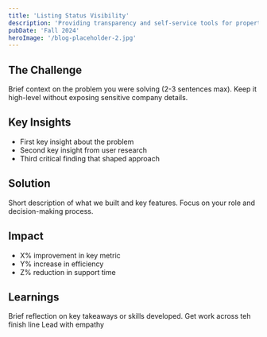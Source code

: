 ```yaml
---
title: 'Listing Status Visibility'
description: 'Providing transparency and self-service tools for property status.'
pubDate: 'Fall 2024'
heroImage: '/blog-placeholder-2.jpg'
---
```


## The Challenge
Brief context on the problem you were solving (2-3 sentences max). Keep it high-level without exposing sensitive company details.

## Key Insights
- First key insight about the problem
- Second key insight from user research
- Third critical finding that shaped approach

## Solution
Short description of what we built and key features. Focus on your role and decision-making process.

## Impact
- X% improvement in key metric
- Y% increase in efficiency
- Z% reduction in support time

## Learnings
Brief reflection on key takeaways or skills developed.
Get work across teh finish line
Lead with empathy